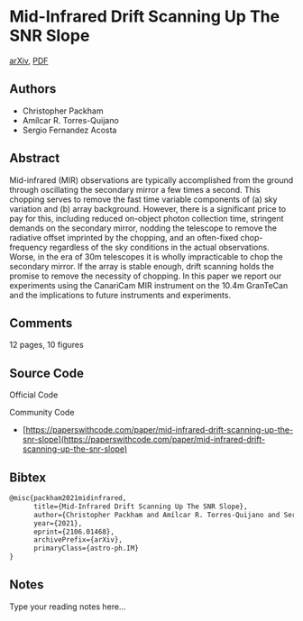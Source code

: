 
# Mid-Infrared Drift Scanning Up The SNR Slope

[arXiv](https://arxiv.org/abs/2106.01468), [PDF](https://arxiv.org/pdf/2106.01468.pdf)

## Authors

- Christopher Packham
- Amílcar R. Torres-Quijano
- Sergio Fernandez Acosta

## Abstract

Mid-infrared (MIR) observations are typically accomplished from the ground through oscillating the secondary mirror a few times a second. This chopping serves to remove the fast time variable components of (a) sky variation and (b) array background. However, there is a significant price to pay for this, including reduced on-object photon collection time, stringent demands on the secondary mirror, nodding the telescope to remove the radiative offset imprinted by the chopping, and an often-fixed chop-frequency regardless of the sky conditions in the actual observations. Worse, in the era of 30m telescopes it is wholly impracticable to chop the secondary mirror. If the array is stable enough, drift scanning holds the promise to remove the necessity of chopping. In this paper we report our experiments using the CanariCam MIR instrument on the 10.4m GranTeCan and the implications to future instruments and experiments.

## Comments

12 pages, 10 figures

## Source Code

Official Code



Community Code

- [https://paperswithcode.com/paper/mid-infrared-drift-scanning-up-the-snr-slope](https://paperswithcode.com/paper/mid-infrared-drift-scanning-up-the-snr-slope)

## Bibtex

```tex
@misc{packham2021midinfrared,
      title={Mid-Infrared Drift Scanning Up The SNR Slope}, 
      author={Christopher Packham and Amílcar R. Torres-Quijano and Sergio Fernandez Acosta},
      year={2021},
      eprint={2106.01468},
      archivePrefix={arXiv},
      primaryClass={astro-ph.IM}
}
```

## Notes

Type your reading notes here...

